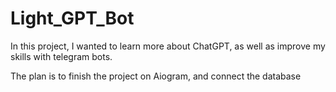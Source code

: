 # Light_GPT_Bot
In this project, I wanted to learn more about ChatGPT, as well as improve my skills with telegram bots.

The plan is to finish the project on Aiogram, and connect the database
